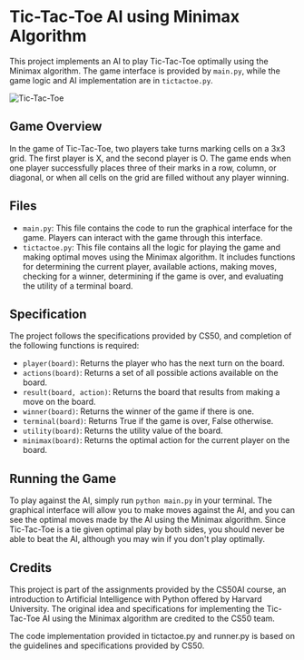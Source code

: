 # Tic-Tac-Toe AI using Minimax Algorithm

This project implements an AI to play Tic-Tac-Toe optimally using the Minimax algorithm. The game interface is provided by `main.py`, while the game logic and AI implementation are in `tictactoe.py`.

![Tic-Tac-Toe](https://cs50.harvard.edu/ai/2020/projects/0/tictactoe/images/game.png)
## Game Overview

In the game of Tic-Tac-Toe, two players take turns marking cells on a 3x3 grid. The first player is X, and the second player is O. The game ends when one player successfully places three of their marks in a row, column, or diagonal, or when all cells on the grid are filled without any player winning.

## Files

- `main.py`: This file contains the code to run the graphical interface for the game. Players can interact with the game through this interface.
- `tictactoe.py`: This file contains all the logic for playing the game and making optimal moves using the Minimax algorithm. It includes functions for determining the current player, available actions, making moves, checking for a winner, determining if the game is over, and evaluating the utility of a terminal board.

## Specification

The project follows the specifications provided by CS50, and completion of the following functions is required:

- `player(board)`: Returns the player who has the next turn on the board.
- `actions(board)`: Returns a set of all possible actions available on the board.
- `result(board, action)`: Returns the board that results from making a move on the board.
- `winner(board)`: Returns the winner of the game if there is one.
- `terminal(board)`: Returns True if the game is over, False otherwise.
- `utility(board)`: Returns the utility value of the board.
- `minimax(board)`: Returns the optimal action for the current player on the board.

## Running the Game

To play against the AI, simply run `python main.py` in your terminal. The graphical interface will allow you to make moves against the AI, and you can see the optimal moves made by the AI using the Minimax algorithm. Since Tic-Tac-Toe is a tie given optimal play by both sides, you should never be able to beat the AI, although you may win if you don't play optimally.


## Credits

This project is part of the assignments provided by the CS50AI course, an introduction to Artificial Intelligence with Python offered by Harvard University. The original idea and specifications for implementing the Tic-Tac-Toe AI using the Minimax algorithm are credited to the CS50 team.

The code implementation provided in tictactoe.py and runner.py is based on the guidelines and specifications provided by CS50.

